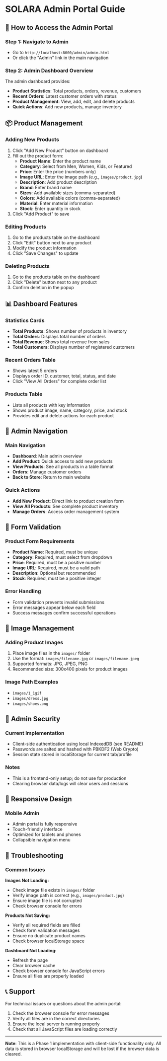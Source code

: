 # SOLARA Admin Portal Guide

## 🚀 How to Access the Admin Portal

### **Step 1: Navigate to Admin**
- Go to `http://localhost:8000/admin/admin.html`
- Or click the "Admin" link in the main navigation

### **Step 2: Admin Dashboard Overview**
The admin dashboard provides:
- **Product Statistics**: Total products, orders, revenue, customers
- **Recent Orders**: Latest customer orders with status
- **Product Management**: View, add, edit, and delete products
- **Quick Actions**: Add new products, manage inventory

## 📦 Product Management

### **Adding New Products**
1. Click "Add New Product" button on dashboard
2. Fill out the product form:
   - **Product Name**: Enter the product name
   - **Category**: Select from Men, Women, Kids, or Featured
   - **Price**: Enter the price (numbers only)
   - **Image URL**: Enter the image path (e.g., `images/product.jpg`)
   - **Description**: Add product description
   - **Brand**: Enter brand name
   - **Sizes**: Add available sizes (comma-separated)
   - **Colors**: Add available colors (comma-separated)
   - **Material**: Enter material information
   - **Stock**: Enter quantity in stock
3. Click "Add Product" to save

### **Editing Products**
1. Go to the products table on the dashboard
2. Click "Edit" button next to any product
3. Modify the product information
4. Click "Save Changes" to update

### **Deleting Products**
1. Go to the products table on the dashboard
2. Click "Delete" button next to any product
3. Confirm deletion in the popup

## 📊 Dashboard Features

### **Statistics Cards**
- **Total Products**: Shows number of products in inventory
- **Total Orders**: Displays total number of orders
- **Total Revenue**: Shows total revenue from sales
- **Total Customers**: Displays number of registered customers

### **Recent Orders Table**
- Shows latest 5 orders
- Displays order ID, customer, total, status, and date
- Click "View All Orders" for complete order list

### **Products Table**
- Lists all products with key information
- Shows product image, name, category, price, and stock
- Provides edit and delete actions for each product

## 🔧 Admin Navigation

### **Main Navigation**
- **Dashboard**: Main admin overview
- **Add Product**: Quick access to add new products
- **View Products**: See all products in a table format
- **Orders**: Manage customer orders
- **Back to Store**: Return to main website

### **Quick Actions**
- **Add New Product**: Direct link to product creation form
- **View All Products**: See complete product inventory
- **Manage Orders**: Access order management system

## 📝 Form Validation

### **Product Form Requirements**
- **Product Name**: Required, must be unique
- **Category**: Required, must select from dropdown
- **Price**: Required, must be a positive number
- **Image URL**: Required, must be a valid path
- **Description**: Optional but recommended
- **Stock**: Required, must be a positive integer

### **Error Handling**
- Form validation prevents invalid submissions
- Error messages appear below each field
- Success messages confirm successful operations

## 🎨 Image Management

### **Adding Product Images**
1. Place image files in the `images/` folder
2. Use the format: `images/filename.jpg` or `images/filename.jpeg`
3. Supported formats: JPG, JPEG, PNG
4. Recommended size: 300x400 pixels for product images

### **Image Path Examples**
- `images/1_1gif`
- `images/dress.jpg`
- `images/shoes.png`

## 🔐 Admin Security

### **Current Implementation**
- Client-side authentication using local IndexedDB (see README)
- Passwords are salted and hashed with PBKDF2 (Web Crypto)
- Session state stored in localStorage for current tab/profile

### **Notes**
- This is a frontend-only setup; do not use for production
- Clearing browser data/logs will clear users and sessions

## 📱 Responsive Design

### **Mobile Admin**
- Admin portal is fully responsive
- Touch-friendly interface
- Optimized for tablets and phones
- Collapsible navigation menu

## 🚨 Troubleshooting

### **Common Issues**

**Images Not Loading:**
- Check image file exists in `images/` folder
- Verify image path is correct (e.g., `images/product.jpg`)
- Ensure image file is not corrupted
- Check browser console for errors

**Products Not Saving:**
- Verify all required fields are filled
- Check form validation messages
- Ensure no duplicate product names
- Check browser localStorage space

**Dashboard Not Loading:**
- Refresh the page
- Clear browser cache
- Check browser console for JavaScript errors
- Ensure all files are properly loaded

## 📞 Support

For technical issues or questions about the admin portal:
1. Check the browser console for error messages
2. Verify all files are in the correct directories
3. Ensure the local server is running properly
4. Check that all JavaScript files are loading correctly

---

**Note**: This is a Phase 1 implementation with client-side functionality only. All data is stored in browser localStorage and will be lost if the browser data is cleared.
